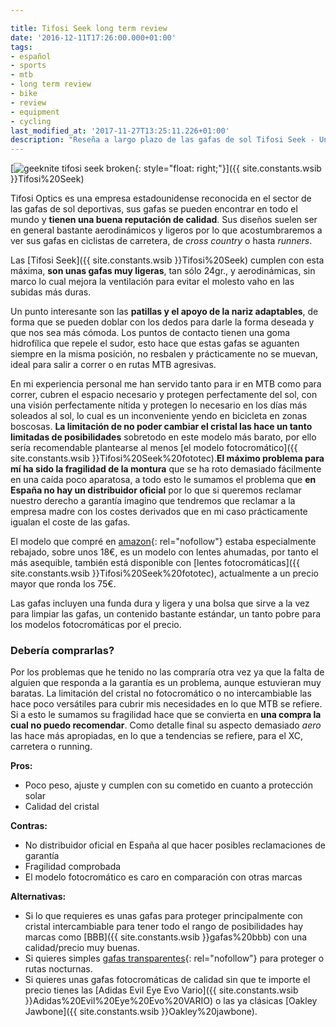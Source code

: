 ```yaml
---

title: Tifosi Seek long term review
date: '2016-12-11T17:26:00.000+01:00'
tags:
- español
- sports
- mtb
- long term review
- bike
- review
- equipment
- cycling
last_modified_at: '2017-11-27T13:25:11.226+01:00'
description: "Reseña a largo plazo de las gafas de sol Tifosi Seek - Una revisión y evaluación exhaustiva de las gafas de sol Tifosi Seek después de un uso prolongado."
---
```


[![geeknite tifosi seek broken](https://3.bp.blogspot.com/-hMEvbsq_xxo/WE195sNH_VI/AAAAAAAAA58/tLOCrYda1ssv5yqe8Yh_z_XxRD18ZL6IwCLcB/s320/tifosi%2Bseek.jpg){: style="float: right;"}]({{ site.constants.wsib }}Tifosi%20Seek)

Tifosi Optics es una empresa estadounidense reconocida en el sector de las gafas de sol deportivas, sus gafas se pueden encontrar en todo el mundo y **tienen una buena reputación de calidad**. Sus diseños suelen ser en general bastante aerodinámicos y ligeros por lo que acostumbraremos a ver sus gafas en ciclistas de carretera, de _cross country_ o hasta _runners_.  
  
Las [Tifosi Seek]({{ site.constants.wsib }}Tifosi%20Seek) cumplen con esta máxima, **son unas gafas muy ligeras**, tan sólo 24gr., y aerodinámicas, sin marco lo cual mejora la ventilación para evitar el molesto vaho en las subidas más duras.  
  
Un punto interesante son las **patillas y el apoyo de la nariz adaptables**, de forma que se pueden doblar con los dedos para darle la forma deseada y que nos sea más cómoda. Los puntos de contacto tienen una goma hidrofílica que repele el sudor, esto hace que estas gafas se aguanten siempre en la misma posición, no resbalen y prácticamente no se muevan, ideal para salir a correr o en rutas MTB agresivas.  
  
En mi experiencia personal me han servido tanto para ir en MTB como para correr, cubren el espacio necesario y protegen perfectamente del sol, con una visión perfectamente nítida y protegen lo necesario en los días más soleados al sol, lo cual es un inconveniente yendo en bicicleta en zonas boscosas. **La limitación de no poder cambiar el cristal las hace un tanto limitadas de posibilidades** sobretodo en este modelo más barato, por ello sería recomendable plantearse al menos [el modelo fotocromático]({{ site.constants.wsib }}Tifosi%20Seek%20fototec).**El máximo problema para mí ha sido la fragilidad de la montura** que se ha roto demasiado fácilmente en una caída poco aparatosa, a todo esto le sumamos el problema que **en España no hay un distribuidor oficial** por lo que si queremos reclamar nuestro derecho a garantía imagino que tendremos que reclamar a la empresa madre con los costes derivados que en mi caso prácticamente igualan el coste de las gafas.  
  
El modelo que compré en [amazon](<https://www.amazon.es/?_encoding=UTF8&camp=3626&creative=24822&linkCode=ur2&tag={{ site.constants.amazon_es }}>){: rel="nofollow"} estaba especialmente rebajado, sobre unos 18€, es un modelo con lentes ahumadas, por tanto el más asequible, también está disponible con [lentes fotocromáticas]({{ site.constants.wsib }}Tifosi%20Seek%20fototec), actualmente a un precio mayor que ronda los 75€.  
  
Las gafas incluyen una funda dura y ligera y una bolsa que sirve a la vez para limpiar las gafas, un contenido bastante estándar, un tanto pobre para los modelos fotocromáticas por el precio.  
  
### Debería comprarlas?

Por los problemas que he tenido no las compraría otra vez ya que la falta de alguien que responda a la garantía es un problema, aunque estuvieran muy baratas. La limitación del cristal no fotocromático o no intercambiable las hace poco versátiles para cubrir mis necesidades en lo que MTB se refiere. Si a esto le sumamos su fragilidad hace que se convierta en **una compra la cual no puedo recomendar**. Como detalle final su aspecto demasiado _aero_ las hace más apropiadas, en lo que a tendencias se refiere, para el XC, carretera o running.

**Pros:**

* Poco peso, ajuste y cumplen con su cometido en cuanto a protección solar
* Calidad del cristal

**Contras:**

* No distribuidor oficial en España al que hacer posibles reclamaciones de garantía
* Fragilidad comprobada
* El modelo fotocromático es caro en comparación con otras marcas

**Alternativas:**

* Si lo que requieres es unas gafas para proteger principalmente con cristal intercambiable para tener todo el rango de posibilidades hay marcas como [BBB]({{ site.constants.wsib }}gafas%20bbb) con una calidad/precio muy buenas.
* Si quieres simples [gafas transparentes](https://ad.zanox.com/ppc/?37368613C2015662025T&ULP=%5b%5bhttps://www.chainreactioncycles.com/es/es/gafas-de-sol-de-marco-completo-oneten/rp-prod132507%5d%5d){: rel="nofollow"} para proteger o rutas nocturnas.
* Si quieres unas gafas fotocromáticas de calidad sin que te importe el precio tienes las [Adidas Evil Eye Evo Vario]({{ site.constants.wsib }}Adidas%20Evil%20Eye%20Evo%20VARIO) o las ya clásicas [Oakley Jawbone]({{ site.constants.wsib }}Oakley%20jawbone).
